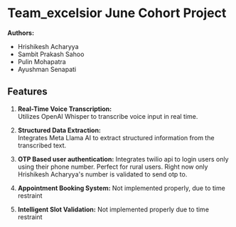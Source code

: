 # Team_excelsior June Cohort Project

**Authors:**  
- Hrishikesh Acharyya  
- Sambit Prakash Sahoo  
- Pulin Mohapatra  
- Ayushman Senapati  

## Features

1. **Real-Time Voice Transcription:**  
   Utilizes OpenAI Whisper to transcribe voice input in real time.

2. **Structured Data Extraction:**  
   Integrates Meta Llama AI to extract structured information from the transcribed text.

3. **OTP Based user authentication:**
    Integrates twilio api to login users only using their phone number. Perfect for rural users. Right now only Hrishikesh Acharyya's number is validated to send otp to.

4. **Appointment Booking System:**
    Not implemented properly, due to time restraint

5. **Intelligent Slot Validation:**
    Not implemented properly due to time restraint